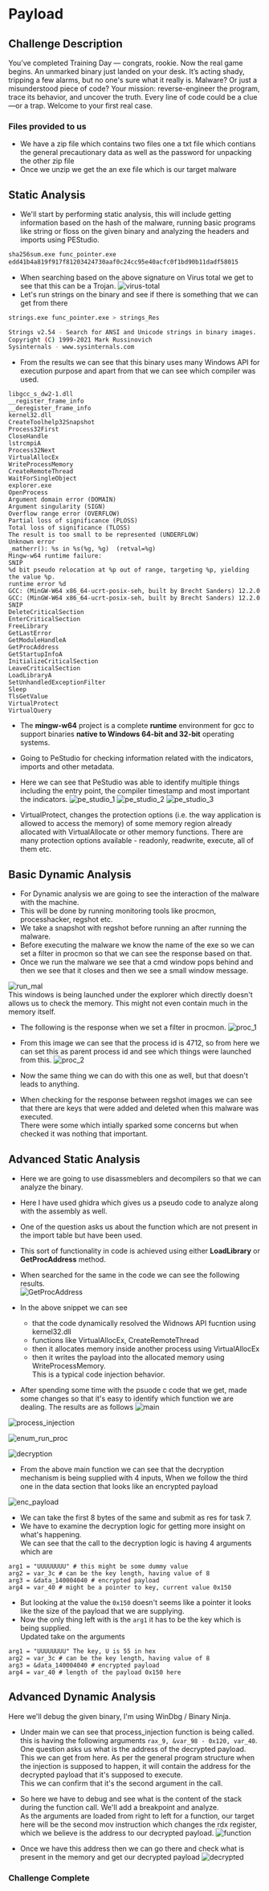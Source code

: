 # Payload

## Challenge Description
You’ve completed Training Day — congrats, rookie. Now the real game begins. An unmarked binary just landed on your desk. It’s acting shady, tripping a few alarms, but no one's sure what it really is. Malware? Or just a misunderstood piece of code? Your mission: reverse-engineer the program, trace its behavior, and uncover the truth. Every line of code could be a clue—or a trap. Welcome to your first real case.

### Files provided to us
- We have a zip file which contains two files one a txt file which contians the general precautionary data as well as the password for unpacking the other zip file
- Once we unzip we get the an exe file which is our target malware

## Static Analysis
- We'll start by performing static analysis, this will include getting information based on the hash of the malware, running basic programs like string or floss on the given binary and analyzing the headers and imports using PEStudio.

```sh
sha256sum.exe func_pointer.exe
edd41b4a819f917f81203424730aaf0c24cc95e40acfc0f1bd90b11dadf58015
```
- When searching based on the above signature on Virus total we get to see that this can be a Trojan.
![virus-total](/malware_analysis/Payload/poc_images/virus-total-res.png)
- Let's run strings on the binary and see if there is something that we can get from there
```sh
strings.exe func_pointer.exe > strings_Res

Strings v2.54 - Search for ANSI and Unicode strings in binary images.
Copyright (C) 1999-2021 Mark Russinovich
Sysinternals - www.sysinternals.com
```
- From the results we can see that this binary uses many Windows API for execution purpose and apart from that we can see which compiler was used.
```
libgcc_s_dw2-1.dll
__register_frame_info
__deregister_frame_info
kernel32.dll
CreateToolhelp32Snapshot
Process32First
CloseHandle
lstrcmpiA
Process32Next
VirtualAllocEx
WriteProcessMemory
CreateRemoteThread
WaitForSingleObject
explorer.exe
OpenProcess
Argument domain error (DOMAIN)
Argument singularity (SIGN)
Overflow range error (OVERFLOW)
Partial loss of significance (PLOSS)
Total loss of significance (TLOSS)
The result is too small to be represented (UNDERFLOW)
Unknown error
_matherr(): %s in %s(%g, %g)  (retval=%g)
Mingw-w64 runtime failure:
SNIP
%d bit pseudo relocation at %p out of range, targeting %p, yielding the value %p.
runtime error %d
GCC: (MinGW-W64 x86_64-ucrt-posix-seh, built by Brecht Sanders) 12.2.0
GCC: (MinGW-W64 x86_64-ucrt-posix-seh, built by Brecht Sanders) 12.2.0
SNIP
DeleteCriticalSection
EnterCriticalSection
FreeLibrary
GetLastError
GetModuleHandleA
GetProcAddress
GetStartupInfoA
InitializeCriticalSection
LeaveCriticalSection
LoadLibraryA
SetUnhandledExceptionFilter
Sleep
TlsGetValue
VirtualProtect
VirtualQuery
```
- The **mingw-w64** project is a complete **runtime** environment for gcc to support binaries **native to Windows 64-bit and 32-bit** operating systems.
- Going to PeStudio for checking information related with the indicators, imports and other metadata.
- Here we can see that PeStudio was able to identify multiple things including the entry point, the compiler timestamp and most important the indicators.
![pe_studio_1](/malware_analysis/Payload/poc_images/pe_studio_1.png)
![pe_studio_2](/malware_analysis/Payload/poc_images/pe_studio_2.png)
![pe_studio_3](/malware_analysis/Payload/poc_images/pe_studio_3.png)

- VirtualProtect, changes the protection options (i.e. the way application is allowed to access the memory) of some memory region already allocated with VirtualAllocate or other memory functions. There are many protection options available - readonly, readwrite, execute, all of them etc.

## Basic Dynamic Analysis
- For Dynamic analysis we are going to see the interaction of the malware with the machine.
- This will be done by running monitoring tools like procmon, processhacker, regshot etc.
- We take a snapshot with regshot before running an after running the malware.
- Before executing the malware we know the name of the exe so we can set a filter in procmon so that we can see the response based on that.
- Once we run the malware we see that a cmd window pops behind and then we see that it closes and then we see a small window message.

![run_mal](/malware_analysis/Payload/poc_images/response_while_running_malware.png)\
This windows is being launched under the explorer which directly doesn't allows us to check the memory. This might not even contain much in the memory itself.


- The following is the response when we set a filter in procmon.
![proc_1](/malware_analysis/Payload/poc_images/proc_mon_1.png)

- From this image we can see that the process id is 4712, so from here we can set this as parent process id and see which things were launched from this.
![proc_2](/malware_analysis/Payload/poc_images/proc_mon_2.png)

- Now the same thing we can do with this one as well, but that doesn't leads to anything.

- When checking for the response between regshot images we can see that there are keys that were added and deleted when this malware was executed.\
There were some which intially sparked some concerns but when checked it was nothing that important.


## Advanced Static Analysis
- Here we are going to use disassmeblers and decompilers so that we can analyze the binary.
- Here I have used ghidra which gives us a pseudo code to analyze along with the assembly as well.
- One of the question asks us about the function which are not present in the import table but have been used.
- This sort of functionality in code is achieved using either **LoadLibrary** or **GetProcAddress** method.
- When searched for the same in the code we can see the following results.\
![GetProcAddress](/malware_analysis/Payload/poc_images/GetProcAddress.png)

- In the above snippet we can see 
    - that the code dynamically resolved the Widnows API fucntion using kernel32.dll
    - functions like VirtualAllocEx, CreateRemoteThread
    - then it allocates memory inside another process using VirtualAllocEx
    - then it writes the payload into the allocated memory using WriteProcessMemory.\
    This is a typical code injection behavior.

- After spending some time with the psuode c code that we get, made some changes so that it's easy to identify which function we are dealing. The results are as follows
![main](/malware_analysis/Payload/poc_images/main_binary_nin.png)

![process_injection](/malware_analysis/Payload/poc_images/process_injection_binary_nin.png)

![enum_run_proc](/malware_analysis/Payload/poc_images/process_enum_binary_nin.png)

![decryption](/malware_analysis/Payload/poc_images/decryption_mech.png)

- From the above main function we can see that the decryption mechanism is being supplied with 4 inputs, When we follow the third one in the data section that looks like an encrypted payload

![enc_payload](/malware_analysis/Payload/poc_images/encrypted_payload.png)

- We can take the first 8 bytes of the same and submit as res for task 7.
- We have to examine the decryption logic for getting more insight on what's happening.\
We can see that the call to the decryption logic is having 4 arguments which are
```
arg1 = "UUUUUUUU" # this might be some dummy value
arg2 = var_3c # can be the key length, having value of 8
arg3 = &data_140004040 # encrypted payload
arg4 = var_40 # might be a pointer to key, current value 0x150
```
- But looking at the value the `0x150` doesn't seems like a pointer it looks like the size of the payload that we are supplying.
- Now the only thing left with is the `arg1` it has to be the key which is being supplied.\
Updated take on the arguments
```
arg1 = "UUUUUUUU" The key, U is 55 in hex
arg2 = var_3c # can be the key length, having value of 8
arg3 = &data_140004040 # encrypted payload
arg4 = var_40 # length of the payload 0x150 here
```

## Advanced Dynamic Analysis
Here we'll debug the given binary, I'm using WinDbg / Binary Ninja.

- Under main we can see that process_injection function is being called. this is having the following arguments `rax_9, &var_98 - 0x120, var_40`.\
One question asks us what is the address of the decrypted payload. This we can get from here. As per the general program structure when the injection is supposed to happen, it will contain the address for the decrypted payload that it's supposed to execute.\
This we can confirm that it's the second argument in the call.

- So here we have to debug and see what is the content of the stack during the function call. We'll add a breakpoint and analyze.\
As the arguments are loaded from right to left for a function, our target here will be the second mov instruction which changes the rdx register, which we believe is the address to our decrypted payload.
![function](/malware_analysis/Payload/poc_images/register_val.png)

- Once we have this address then we can go there and check what is present in the memory and get our decrypted payload
![decrypted](/malware_analysis/Payload/poc_images/decrypted_payload.png)

### Challenge Complete

